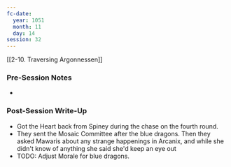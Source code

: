 ```yaml
---
fc-date:
  year: 1051
  month: 11
  day: 14
session: 32
---
```

 [[2-10. Traversing Argonnessen]]

### Pre-Session Notes

* 

### Post-Session Write-Up

- Got the Heart back from Spiney during the chase on the fourth round.
- They sent the Mosaic Committee after the blue dragons. Then they asked Mawaris about any strange happenings in Arcanix, and while she didn't know of anything she said she'd keep an eye out
- TODO: Adjust Morale for blue dragons.

